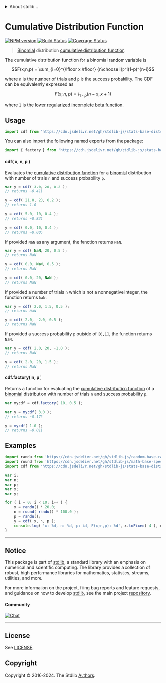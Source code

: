 <!--

@license Apache-2.0

Copyright (c) 2018 The Stdlib Authors.

Licensed under the Apache License, Version 2.0 (the "License");
you may not use this file except in compliance with the License.
You may obtain a copy of the License at

   http://www.apache.org/licenses/LICENSE-2.0

Unless required by applicable law or agreed to in writing, software
distributed under the License is distributed on an "AS IS" BASIS,
WITHOUT WARRANTIES OR CONDITIONS OF ANY KIND, either express or implied.
See the License for the specific language governing permissions and
limitations under the License.

-->


<details>
  <summary>
    About stdlib...
  </summary>
  <p>We believe in a future in which the web is a preferred environment for numerical computation. To help realize this future, we've built stdlib. stdlib is a standard library, with an emphasis on numerical and scientific computation, written in JavaScript (and C) for execution in browsers and in Node.js.</p>
  <p>The library is fully decomposable, being architected in such a way that you can swap out and mix and match APIs and functionality to cater to your exact preferences and use cases.</p>
  <p>When you use stdlib, you can be absolutely certain that you are using the most thorough, rigorous, well-written, studied, documented, tested, measured, and high-quality code out there.</p>
  <p>To join us in bringing numerical computing to the web, get started by checking us out on <a href="https://github.com/stdlib-js/stdlib">GitHub</a>, and please consider <a href="https://opencollective.com/stdlib">financially supporting stdlib</a>. We greatly appreciate your continued support!</p>
</details>

# Cumulative Distribution Function

[![NPM version][npm-image]][npm-url] [![Build Status][test-image]][test-url] [![Coverage Status][coverage-image]][coverage-url] <!-- [![dependencies][dependencies-image]][dependencies-url] -->

> [Binomial][binomial-distribution] distribution [cumulative distribution function][cdf].

<section class="intro">

The [cumulative distribution function][cdf] for a [binomial][binomial-distribution] random variable is

<!-- <equation class="equation" label="eq:binomial_cdf" align="center" raw="F(x;n,p) = \sum_{i=0}^{\lfloor x \rfloor} {n\choose i}p^i(1-p)^{n-i}" alt="Cumulative distribution function for a Binomial distribution."> -->

```math
F(x;n,p) = \sum_{i=0}^{\lfloor x \rfloor} {n\choose i}p^i(1-p)^{n-i}
```

<!-- <div class="equation" align="center" data-raw-text="F(x;n,p) = \sum_{i=0}^{\lfloor x \rfloor} {n\choose i}p^i(1-p)^{n-i}" data-equation="eq:binomial_cdf">
    <img src="https://cdn.jsdelivr.net/gh/stdlib-js/stdlib@51534079fef45e990850102147e8945fb023d1d0/lib/node_modules/@stdlib/stats/base/dists/binomial/cdf/docs/img/equation_binomial_cdf.svg" alt="Cumulative distribution function for a Binomial distribution.">
    <br>
</div> -->

<!-- </equation> -->

where `n` is the number of trials and `p` is the success probability. The CDF can be equivalently expressed as

<!-- <equation class="equation" label="eq:binomial_cdf_incomplete_beta" align="center" raw="F(x;n,p) = I_{1-p}( n-x, x+1 )" alt="Cumulative distribution function for a Binomial distribution expressed using the incomplete beta function."> -->

```math
F(x;n,p) = I_{1-p}( n-x, x+1 )
```

<!-- <div class="equation" align="center" data-raw-text="F(x;n,p) = I_{1-p}( n-x, x+1 )" data-equation="eq:binomial_cdf_incomplete_beta">
    <img src="https://cdn.jsdelivr.net/gh/stdlib-js/stdlib@51534079fef45e990850102147e8945fb023d1d0/lib/node_modules/@stdlib/stats/base/dists/binomial/cdf/docs/img/equation_binomial_cdf_incomplete_beta.svg" alt="Cumulative distribution function for a Binomial distribution expressed using the incomplete beta function.">
    <br>
</div> -->

<!-- </equation> -->

where `I` is the [lower regularized incomplete beta function][incomplete-beta].

</section>

<!-- /.intro -->



<section class="usage">

## Usage

```javascript
import cdf from 'https://cdn.jsdelivr.net/gh/stdlib-js/stats-base-dists-binomial-cdf@deno/mod.js';
```

You can also import the following named exports from the package:

```javascript
import { factory } from 'https://cdn.jsdelivr.net/gh/stdlib-js/stats-base-dists-binomial-cdf@deno/mod.js';
```

#### cdf( x, n, p )

Evaluates the [cumulative distribution function][cdf] for a [binomial][binomial-distribution] distribution with number of trials `n` and success probability `p`.

```javascript
var y = cdf( 3.0, 20, 0.2 );
// returns ~0.411

y = cdf( 21.0, 20, 0.2 );
// returns 1.0

y = cdf( 5.0, 10, 0.4 );
// returns ~0.834

y = cdf( 0.0, 10, 0.4 );
// returns ~0.006
```

If provided `NaN` as any argument, the function returns `NaN`.

```javascript
var y = cdf( NaN, 20, 0.5 );
// returns NaN

y = cdf( 0.0, NaN, 0.5 );
// returns NaN

y = cdf( 0.0, 20, NaN );
// returns NaN
```

If provided a number of trials `n` which is not a nonnegative integer, the function returns `NaN`.

```javascript
var y = cdf( 2.0, 1.5, 0.5 );
// returns NaN

y = cdf( 2.0, -2.0, 0.5 );
// returns NaN
```

If provided a success probability `p` outside of `[0,1]`, the function returns `NaN`.

```javascript
var y = cdf( 2.0, 20, -1.0 );
// returns NaN

y = cdf( 2.0, 20, 1.5 );
// returns NaN
```

#### cdf.factory( n, p )

Returns a function for evaluating the [cumulative distribution function][cdf] of a [binomial][binomial-distribution] distribution with number of trials `n` and success probability `p`.

```javascript
var mycdf = cdf.factory( 10, 0.5 );

var y = mycdf( 3.0 );
// returns ~0.172

y = mycdf( 1.0 );
// returns ~0.011
```

</section>

<!-- /.usage -->

<section class="examples">

## Examples

<!-- eslint no-undef: "error" -->

```javascript
import randu from 'https://cdn.jsdelivr.net/gh/stdlib-js/random-base-randu@deno/mod.js';
import round from 'https://cdn.jsdelivr.net/gh/stdlib-js/math-base-special-round@deno/mod.js';
import cdf from 'https://cdn.jsdelivr.net/gh/stdlib-js/stats-base-dists-binomial-cdf@deno/mod.js';

var i;
var n;
var p;
var x;
var y;

for ( i = 0; i < 10; i++ ) {
    x = randu() * 20.0;
    n = round( randu() * 100.0 );
    p = randu();
    y = cdf( x, n, p );
    console.log( 'x: %d, n: %d, p: %d, F(x;n,p): %d', x.toFixed( 4 ), n, p.toFixed( 4 ), y.toFixed( 4 ) );
}
```

</section>

<!-- /.examples -->

<!-- Section for related `stdlib` packages. Do not manually edit this section, as it is automatically populated. -->

<section class="related">

</section>

<!-- /.related -->

<!-- Section for all links. Make sure to keep an empty line after the `section` element and another before the `/section` close. -->


<section class="main-repo" >

* * *

## Notice

This package is part of [stdlib][stdlib], a standard library with an emphasis on numerical and scientific computing. The library provides a collection of robust, high performance libraries for mathematics, statistics, streams, utilities, and more.

For more information on the project, filing bug reports and feature requests, and guidance on how to develop [stdlib][stdlib], see the main project [repository][stdlib].

#### Community

[![Chat][chat-image]][chat-url]

---

## License

See [LICENSE][stdlib-license].


## Copyright

Copyright &copy; 2016-2024. The Stdlib [Authors][stdlib-authors].

</section>

<!-- /.stdlib -->

<!-- Section for all links. Make sure to keep an empty line after the `section` element and another before the `/section` close. -->

<section class="links">

[npm-image]: http://img.shields.io/npm/v/@stdlib/stats-base-dists-binomial-cdf.svg
[npm-url]: https://npmjs.org/package/@stdlib/stats-base-dists-binomial-cdf

[test-image]: https://github.com/stdlib-js/stats-base-dists-binomial-cdf/actions/workflows/test.yml/badge.svg?branch=v0.2.1
[test-url]: https://github.com/stdlib-js/stats-base-dists-binomial-cdf/actions/workflows/test.yml?query=branch:v0.2.1

[coverage-image]: https://img.shields.io/codecov/c/github/stdlib-js/stats-base-dists-binomial-cdf/main.svg
[coverage-url]: https://codecov.io/github/stdlib-js/stats-base-dists-binomial-cdf?branch=main

<!--

[dependencies-image]: https://img.shields.io/david/stdlib-js/stats-base-dists-binomial-cdf.svg
[dependencies-url]: https://david-dm.org/stdlib-js/stats-base-dists-binomial-cdf/main

-->

[chat-image]: https://img.shields.io/gitter/room/stdlib-js/stdlib.svg
[chat-url]: https://app.gitter.im/#/room/#stdlib-js_stdlib:gitter.im

[stdlib]: https://github.com/stdlib-js/stdlib

[stdlib-authors]: https://github.com/stdlib-js/stdlib/graphs/contributors

[umd]: https://github.com/umdjs/umd
[es-module]: https://developer.mozilla.org/en-US/docs/Web/JavaScript/Guide/Modules

[deno-url]: https://github.com/stdlib-js/stats-base-dists-binomial-cdf/tree/deno
[deno-readme]: https://github.com/stdlib-js/stats-base-dists-binomial-cdf/blob/deno/README.md
[umd-url]: https://github.com/stdlib-js/stats-base-dists-binomial-cdf/tree/umd
[umd-readme]: https://github.com/stdlib-js/stats-base-dists-binomial-cdf/blob/umd/README.md
[esm-url]: https://github.com/stdlib-js/stats-base-dists-binomial-cdf/tree/esm
[esm-readme]: https://github.com/stdlib-js/stats-base-dists-binomial-cdf/blob/esm/README.md
[branches-url]: https://github.com/stdlib-js/stats-base-dists-binomial-cdf/blob/main/branches.md

[stdlib-license]: https://raw.githubusercontent.com/stdlib-js/stats-base-dists-binomial-cdf/main/LICENSE

[binomial-distribution]: https://en.wikipedia.org/wiki/Binomial_distribution

[cdf]: https://en.wikipedia.org/wiki/Cumulative_distribution_function

[incomplete-beta]: https://en.wikipedia.org/wiki/Beta_function#Incomplete_beta_function

</section>

<!-- /.links -->
